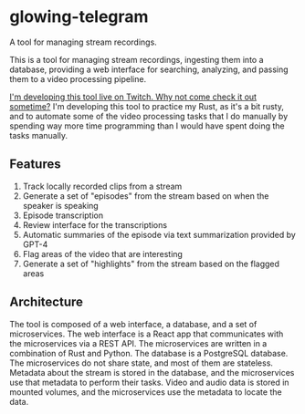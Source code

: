 
# glowing-telegram


A tool for managing stream recordings.

This is a tool for managing stream recordings, ingesting them into a database, providing a web interface for searching, analyzing, and passing them to a video processing pipeline.

[I'm developing this tool live on Twitch. Why not come check it out sometime?](https://twitch.tv/saebyn) I'm developing this tool to practice my Rust, as it's a bit rusty, and to automate some of the video processing tasks that I do manually by spending way more time programming than I would have spent doing the tasks manually.

## Features

1. Track locally recorded clips from a stream
1. Generate a set of "episodes" from the stream based on when the speaker is speaking
1. Episode transcription
1. Review interface for the transcriptions
1. Automatic summaries of the episode via text summarization provided by GPT-4
1. Flag areas of the video that are interesting
1. Generate a set of "highlights" from the stream based on the flagged areas

## Architecture

The tool is composed of a web interface, a database, and a set of microservices. The web interface is a React app that communicates with the microservices via a REST API. The microservices are written in a combination of Rust and Python. The database is a PostgreSQL database. The microservices do not share state, and most of them are stateless. Metadata about the stream is stored in the database, and the microservices use that metadata to perform their tasks. Video and audio data is stored in mounted volumes, and the microservices use the metadata to locate the data.

